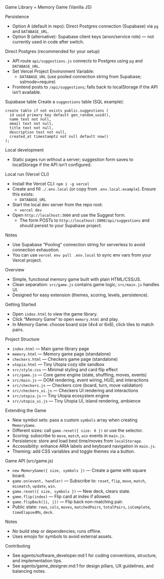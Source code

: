 Game Library + Memory Game (Vanilla JS)

Persistence
- Option A (default in repo): Direct Postgres connection (Supabase) via `pg` and `DATABASE_URL`.
- Option B (alternative): Supabase client keys (anon/service role) — not currently used in code after switch.

Direct Postgres (recommended for your setup)
- API route `api/suggestions.js` connects to Postgres using `pg` and `DATABASE_URL`.
- Set Vercel Project Environment Variable:
  - `DATABASE_URL` (use pooled connection string from Supabase; sslmode=require)
- Frontend posts to `/api/suggestions`; falls back to localStorage if the API isn’t available.

Supabase table
Create a `suggestions` table (SQL example):

```
create table if not exists public.suggestions (
  id uuid primary key default gen_random_uuid(),
  name text not null,
  email text not null,
  title text not null,
  description text not null,
  created_at timestamptz not null default now()
);
```

Local development
- Static pages run without a server; suggestion form saves to localStorage if the API isn’t configured.

Local run (Vercel CLI)
- Install the Vercel CLI: `npm i -g vercel`
- Create and fill `./.env.local` (or copy from `.env.local.example`). Ensure this exists:
  - `DATABASE_URL`
- Start the local dev server from the repo root:
  - `vercel dev`
- Open `http://localhost:3000` and use the Suggest form.
  - The form POSTs to `http://localhost:3000/api/suggestions` and should persist to your Supabase project.

Notes
- Use Supabase “Pooling” connection string for serverless to avoid connection exhaustion.
- You can use `vercel env pull .env.local` to sync env vars from your Vercel project.

Overview
- Simple, functional memory game built with plain HTML/CSS/JS.
- Clean separation: `src/game.js` contains game logic; `src/main.js` handles UI.
- Designed for easy extension (themes, scoring, levels, persistence).

Getting Started
- Open `index.html` to view the game library.
- Click “Memory Game” to open `memory.html` and play.
- In Memory Game: choose board size (4x4 or 6x6), click tiles to match pairs.

Project Structure
- `index.html` — Main game library page
- `memory.html` — Memory game page (standalone)
- `checkers.html` — Checkers game page (standalone)
- `utopia.html` — Tiny Utopia cozy idle sandbox
- `src/style.css` — Minimal styling and card flip effect
- `src/game.js` — Core game engine (state, shuffling, moves, events)
- `src/main.js` — DOM rendering, event wiring, HUD, and interactions
- `src/checkers.js` — Checkers core (board, turn, move validation)
- `src/checkers_ui.js` — Checkers UI rendering and interactions
- `src/utopia.js` — Tiny Utopia ecosystem engine
- `src/utopia_ui.js` — Tiny Utopia UI, island rendering, ambience

Extending the Game
- New symbol sets: pass a custom `symbols` array when creating `MemoryGame`.
- Different sizes: call `game.reset({ size: 6 })` or use the selector.
- Scoring: subscribe to `move`, `match`, `win` events in `main.js`.
- Persistence: store and load best time/moves from `localStorage`.
- Accessibility: enhance ARIA labels and keyboard navigation in `main.js`.
- Theming: add CSS variables and toggle themes via a button.

Game API (src/game.js)
- `new MemoryGame({ size, symbols })` — Create a game with square board.
- `game.on(event, handler)` — Subscribe to: `reset`, `flip`, `move`, `match`, `mismatch`, `update`, `win`.
- `game.reset({ size, symbols })` — New deck, clears state.
- `game.flip(index)` — Flip card at index if allowed.
- `game.flipBack([i, j])` — Flip back non-matching pair.
- Public state: `rows`, `cols`, `moves`, `matchedPairs`, `totalPairs`, `isComplete`, `timeElapsedMs`, `deck`.

Notes
- No build step or dependencies; runs offline.
- Uses emojis for symbols to avoid external assets.

Contributing
- See agents/software_developer.md:1 for coding conventions, structure, and implementation tips.
- See agents/game_designer.md:1 for design pillars, UX guidelines, and balancing notes.
